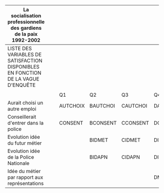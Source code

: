 | La socialisation professionnelle des gardiens de la paix 1992-2002                |  |  |          |          |          |          |          |          |
|-----------------------------------------------------------------------------------|--|--|----------|----------|----------|----------|----------|----------|
| LISTE DES VARIABLES DE SATISFACTION DISPONIBLES EN FONCTION DE LA VAGUE D'ENQUÊTE |  |  |          |          |          |          |          |          |
|                                                                                   |  |  |          |          |          |          |          |          |
|                                                                                   |  |  | Q1       | Q2       | Q3       | Q4       | Q5       | Q6       |
| Aurait choisi un autre emploi                                                     |  |  | AUTCHOIX | BAUTCHOI | CAUTCHOI | DAUTCHOI | FAUTCHOI | GAUTCHOI |
| Conseillerait d'entrer dans la police                                             |  |  | CONSENT  | BCONSENT | CCONSENT | DCONSENT | FCONSENT | GCONSENT |
| Evolution idée du futur métier                                                    |  |  |          | BIDMET   | CIDMET   | DIDMET   | FIDMET   | GIDMET   |
| Evolution idée de la Police Nationale                                             |  |  |          | BIDAPN   | CIDAPN   | DIDAPN   | FIDAPN   | GIDAPN   |
| Idée du métier par rapport aux représentations                                    |  |  |          |          |          | DMETIER  | FMETIER  | GMETIER  |
